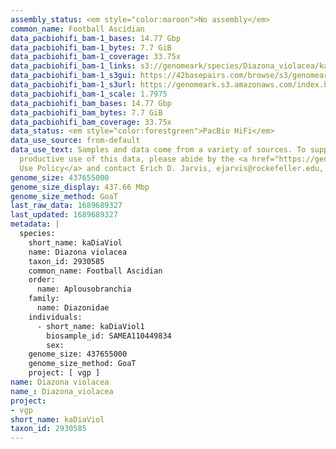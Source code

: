 ```yaml
---
assembly_status: <em style="color:maroon">No assembly</em>
common_name: Football Ascidian
data_pacbiohifi_bam-1_bases: 14.77 Gbp
data_pacbiohifi_bam-1_bytes: 7.7 GiB
data_pacbiohifi_bam-1_coverage: 33.75x
data_pacbiohifi_bam-1_links: s3://genomeark/species/Diazona_violacea/kaDiaViol1/genomic_data/pacbio_hifi/<br>
data_pacbiohifi_bam-1_s3gui: https://42basepairs.com/browse/s3/genomeark/species/Diazona_violacea/kaDiaViol1/genomic_data/pacbio_hifi/
data_pacbiohifi_bam-1_s3url: https://genomeark.s3.amazonaws.com/index.html?prefix=species/Diazona_violacea/kaDiaViol1/genomic_data/pacbio_hifi/
data_pacbiohifi_bam-1_scale: 1.7975
data_pacbiohifi_bam_bases: 14.77 Gbp
data_pacbiohifi_bam_bytes: 7.7 GiB
data_pacbiohifi_bam_coverage: 33.75x
data_status: <em style="color:forestgreen">PacBio HiFi</em>
data_use_source: from-default
data_use_text: Samples and data come from a variety of sources. To support fair and
  productive use of this data, please abide by the <a href="https://genome10k.soe.ucsc.edu/data-use-policies/">Data
  Use Policy</a> and contact Erich D. Jarvis, ejarvis@rockefeller.edu, with any questions.
genome_size: 437655000
genome_size_display: 437.66 Mbp
genome_size_method: GoaT
last_raw_data: 1689689327
last_updated: 1689689327
metadata: |
  species:
    short_name: kaDiaViol
    name: Diazona violacea
    taxon_id: 2930585
    common_name: Football Ascidian
    order:
      name: Aplousobranchia
    family:
      name: Diazonidae
    individuals:
      - short_name: kaDiaViol1
        biosample_id: SAMEA110449834
        sex:
    genome_size: 437655000
    genome_size_method: GoaT
    project: [ vgp ]
name: Diazona violacea
name_: Diazona_violacea
project:
- vgp
short_name: kaDiaViol
taxon_id: 2930585
---
```

